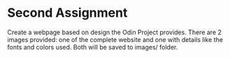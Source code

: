 # Second Assignment

Create a webpage based on design the Odin Project provides. There are 2 images provided: one of the complete website and one with details like the fonts and colors used. Both will be saved to images/ folder. 


